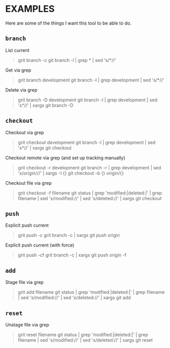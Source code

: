 # EXAMPLES

Here are some of the things I want this tool to be able to do.

## ```branch```

List current

> grit branch -c
> git branch -l | grep \* | sed 's/\*//'

Get via grep

> grit branch development
> git branch -l | grep development | sed 's/\*//'

Delete via grep

> grit branch -D development
> git branch -l | grep development | sed 's\*//' | xargs git branch -D

## ```checkout```

Checkout via grep

> grit checkout development
> git branch -l | grep development | sed 's\*//' | xargs git checkout

Checkout remote via grep (and set up tracking manually)

> grit checkout -r development
> git branch -r | grep development | sed 's/origin\///' | xargs -I {} git checkout -b {} origin/{}

Checkout file via grep

> grit checkout -f filename
> git status | grep 'modified:\|deleted:\|' | grep filename | sed 's/modified://' | sed 's/deleted://' | xargs git checkout

## ```push```

Explicit push current

> grit push -c
> grit branch -c | xargs git push origin

Explicit push current (with force)

> grit push -cf
> grit branch -c | xargs git push origin -f

## ```add```

Stage file via grep

> grit add filename
> git status | grep 'modified:\|deleted:\|' | grep filename | sed 's/modified://' | sed 's/deleted://' | xargs git add

## ```reset```

Unstage file via grep

> grit reset filename
> git status | grep 'modified:\|deleted:\|' | grep filename | sed 's/modified://' | sed 's/deleted://' | xargs git reset